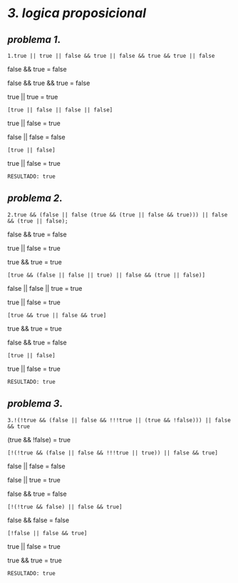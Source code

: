 # ***3. logica proposicional***

## ***problema 1***.

    1.true || true || false && true || false && true && true || false

false && true = false

false && true && true = false

true || true = true

    [true || false || false || false]

true || false = true

false || false = false

    [true || false]

true || false = true 

    RESULTADO: true

## ***problema 2***.
    2.true && (false || false (true && (true || false && true))) || false && (true || false);

false && true = false

true || false = true

true && true = true

    [true && (false || false || true) || false && (true || false)]

false || false || true = true

true || false = true

    [true && true || false && true]

true && true = true

false && true = false

    [true || false]

true || false = true

    RESULTADO: true

## ***problema 3***.
    3.!(!true && (false || false && !!!true || (true && !false))) || false && true

(true && !false) = true

    [!(!true && (false || false && !!!true || true)) || false && true]

false || false = false

false || true = true

false && true = false

    [!(!true && false) || false && true]

false && false = false

    [!false || false && true]

true || false = true

true && true = true

    RESULTADO: true